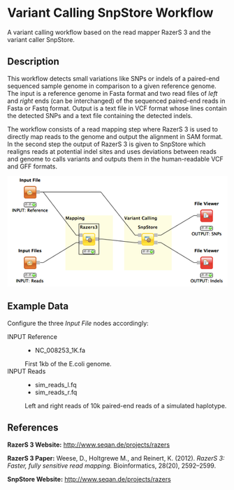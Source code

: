 Variant Calling SnpStore Workflow
=================================

A variant calling workflow based on the read mapper RazerS 3 and the variant caller SnpStore.

Description
-----------

This workflow detects small variations like SNPs or indels of a paired-end sequenced sample genome in comparison to a given reference genome. The input is a reference genome in Fasta format and two read files of *left* and *right* ends (can be interchanged) of the sequenced paired-end reads in Fasta or Fastq format. Output is a text file in VCF format whose lines contain the detected SNPs and a text file containing the detected indels.

The workflow consists of a read mapping step where RazerS 3 is used to directly map reads to the genome and output the alignment in SAM format.
In the second step the output of RazerS 3 is given to SnpStore which realigns reads at potential indel sites and uses deviations between reads and genome to calls variants and outputs them in the human-readable VCF and GFF formats.

![alt tag](variant_calling_snpstore_workflow.png)


Example Data
------------

Configure the three *Input File* nodes accordingly:

<dl>
  <dt>INPUT Reference</dt>
  <dd><ul>
  <li>NC_008253_1K.fa</li>
  </ul>
  First 1kb of the E.coli genome.</dd>
  <dt>INPUT Reads</dt>
  <dd><ul>
  <li>sim_reads_l.fq</li>
  <li>sim_reads_r.fq</li>
  </ul>
  Left and right reads of 10k paired-end reads of a simulated haplotype.</dd>
</dl>  


References
----------

**RazerS 3 Website:**
  http://www.seqan.de/projects/razers

**RazerS 3 Paper:**
  Weese, D., Holtgrewe M., and Reinert, K. (2012). *RazerS 3: Faster, fully sensitive read mapping.* Bioinformatics, 28(20), 2592–2599.

**SnpStore Website:**
  http://www.seqan.de/projects/razers

